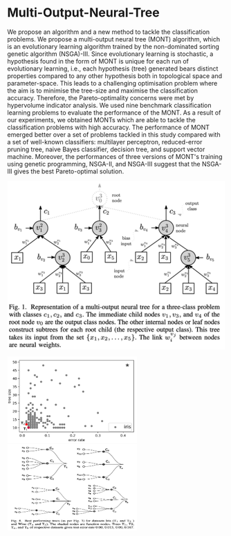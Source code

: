 # Multi-Output-Neural-Tree

We propose an algorithm and a new method to tackle the classification problems. We propose a multi-output neural tree (MONT) algorithm, which is an evolutionary learning algorithm trained by the non-dominated sorting genetic algorithm (NSGA)-III. Since evolutionary learning is stochastic, a hypothesis found in the form of MONT is unique for each run of evolutionary learning, i.e., each hypothesis (tree) generated bears distinct properties compared to any other hypothesis both in topological space and parameter-space. This leads to a challenging optimisation problem where the aim is to minimise the tree-size and maximise the classification accuracy. Therefore, the Pareto-optimality concerns were met by hypervolume indicator analysis. We used nine benchmark classification learning problems to evaluate the performance of the MONT. As a result of our experiments, we obtained MONTs which are able to tackle the classification problems with high accuracy. The performance of MONT emerged better over a set of problems tackled in this study compared with a set of well-known classifiers: multilayer perceptron, reduced-error pruning tree, naive Bayes classifier, decision tree, and support vector machine. Moreover, the performances of three versions of MONT's training using genetic programming, NSGA-II, and NSGA-III suggest that the NSGA-III gives the best Pareto-optimal solution.

<img src="https://github.com/vojha-code/Multi-Output-Neural-Tree/blob/main/results/MONT.png" alt="MONT" width="600">

<img src="https://github.com/vojha-code/Multi-Output-Neural-Tree/blob/main/results/Pareto_Front.png" alt="MONT" width="300" height="200"> <img src="https://github.com/vojha-code/Multi-Output-Neural-Tree/blob/main/results/Results.png" alt="MONT" width="300" height="200">


